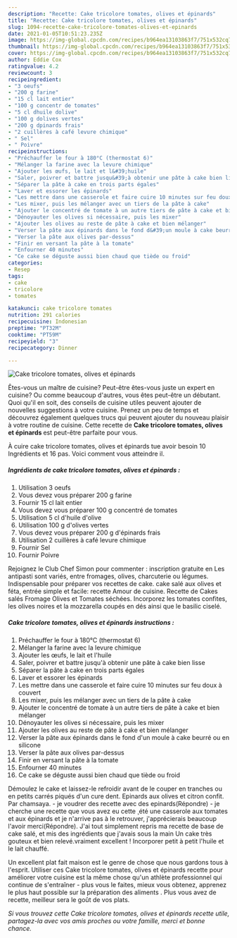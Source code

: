 ```yaml
---
description: "Recette: Cake tricolore tomates, olives et épinards"
title: "Recette: Cake tricolore tomates, olives et épinards"
slug: 1094-recette-cake-tricolore-tomates-olives-et-epinards
date: 2021-01-05T10:51:23.235Z
image: https://img-global.cpcdn.com/recipes/b964ea13103863f7/751x532cq70/cake-tricolore-tomates-olives-et-epinards-photo-principale-de-la-recette.jpg
thumbnail: https://img-global.cpcdn.com/recipes/b964ea13103863f7/751x532cq70/cake-tricolore-tomates-olives-et-epinards-photo-principale-de-la-recette.jpg
cover: https://img-global.cpcdn.com/recipes/b964ea13103863f7/751x532cq70/cake-tricolore-tomates-olives-et-epinards-photo-principale-de-la-recette.jpg
author: Eddie Cox
ratingvalue: 4.2
reviewcount: 3
recipeingredient:
- "3 oeufs"
- "200 g farine"
- "15 cl lait entier"
- "100 g concentr de tomates"
- "5 cl dhuile dolive"
- "100 g dolives vertes"
- "200 g dpinards frais"
- "2 cuillères à café levure chimique"
- " Sel"
- " Poivre"
recipeinstructions:
- "Préchauffer le four à 180°C (thermostat 6)"
- "Mélanger la farine avec la levure chimique"
- "Ajouter les œufs, le lait et l&#39;huile"
- "Saler, poivrer et battre jusqu&#39;à obtenir une pâte à cake bien lisse"
- "Séparer la pâte à cake en trois parts égales"
- "Laver et essorer les épinards"
- "Les mettre dans une casserole et faire cuire 10 minutes sur feu doux à couvert"
- "Les mixer, puis les mélanger avec un tiers de la pâte à cake"
- "Ajouter le concentré de tomate à un autre tiers de pâte à cake et bien mélanger"
- "Dénoyauter les olives si nécessaire, puis les mixer"
- "Ajouter les olives au reste de pâte à cake et bien mélanger"
- "Verser la pâte aux épinards dans le fond d&#39;un moule à cake beurré ou en silicone"
- "Verser la pâte aux olives par-dessus"
- "Finir en versant la pâte à la tomate"
- "Enfourner 40 minutes"
- "Ce cake se déguste aussi bien chaud que tiède ou froid"
categories:
- Resep
tags:
- cake
- tricolore
- tomates

katakunci: cake tricolore tomates 
nutrition: 291 calories
recipecuisine: Indonesian
preptime: "PT32M"
cooktime: "PT59M"
recipeyield: "3"
recipecategory: Dinner

---
```



![Cake tricolore tomates, olives et épinards](https://img-global.cpcdn.com/recipes/b964ea13103863f7/751x532cq70/cake-tricolore-tomates-olives-et-epinards-photo-principale-de-la-recette.jpg)

Êtes-vous un maître de cuisine? Peut-être êtes-vous juste un expert en cuisine? Ou comme beaucoup d'autres, vous êtes peut-être un débutant. Quoi qu'il en soit, des conseils de cuisine utiles peuvent ajouter de nouvelles suggestions à votre cuisine. Prenez un peu de temps et découvrez également quelques trucs qui peuvent ajouter du nouveau plaisir à votre routine de cuisine. Cette recette de <strong> Cake tricolore tomates, olives et épinards </strong> est peut-être parfaite pour vous.

<!--inarticleads1-->

À cuire cake tricolore tomates, olives et épinards tue avoir besoin 10 Ingrédients et 16 pas. Voici comment vous atteindre il.

##### Ingrédients de cake tricolore tomates, olives et épinards :

1. Utilisation 3 oeufs
1. Vous devez vous préparer 200 g farine
1. Fournir 15 cl lait entier
1. Vous devez vous préparer 100 g concentré de tomates
1. Utilisation 5 cl d&#39;huile d&#39;olive
1. Utilisation 100 g d&#39;olives vertes
1. Vous devez vous préparer 200 g d&#39;épinards frais
1. Utilisation 2 cuillères à café levure chimique
1. Fournir  Sel
1. Fournir  Poivre


Rejoignez le Club Chef Simon pour commenter : inscription gratuite en Les antipasti sont variés, entre fromages, olives, charcuterie ou légumes. Indispensable pour préparer vos recettes de cake. cake salé aux olives et féta, entrée simple et facile: recette Amour de cuisine. Recette de Cakes salés Fromage Olives et Tomates séchées. Incorporez les tomates confites, les olives noires et la mozzarella coupés en dés ainsi que le basilic ciselé. 

<!--inarticleads2-->

##### Cake tricolore tomates, olives et épinards instructions :

1. Préchauffer le four à 180°C (thermostat 6)
1. Mélanger la farine avec la levure chimique
1. Ajouter les œufs, le lait et l&#39;huile
1. Saler, poivrer et battre jusqu&#39;à obtenir une pâte à cake bien lisse
1. Séparer la pâte à cake en trois parts égales
1. Laver et essorer les épinards
1. Les mettre dans une casserole et faire cuire 10 minutes sur feu doux à couvert
1. Les mixer, puis les mélanger avec un tiers de la pâte à cake
1. Ajouter le concentré de tomate à un autre tiers de pâte à cake et bien mélanger
1. Dénoyauter les olives si nécessaire, puis les mixer
1. Ajouter les olives au reste de pâte à cake et bien mélanger
1. Verser la pâte aux épinards dans le fond d&#39;un moule à cake beurré ou en silicone
1. Verser la pâte aux olives par-dessus
1. Finir en versant la pâte à la tomate
1. Enfourner 40 minutes
1. Ce cake se déguste aussi bien chaud que tiède ou froid


Démoulez le cake et laissez-le refroidir avant de le couper en tranches ou en petits carrés piqués d&#39;un cure dent. Epinards aux olives et citron confit. Par chamsaya. - je voudrer des recette avec des epinards(Répondre) - je cherche une recette que vous avez eu cette ¸été une casserole aux tomates et aux épinards et je n&#39;arrive pas à le retrouver, j&#39;apprécierais beaucoup l&#39;avoir merci(Répondre). J&#39;ai tout simplement repris ma recette de base de cake salé, et mis des ingrédients que j&#39;avais sous la main Un cake très gouteux et bien relevé.vraiment excellent ! Incorporer petit à petit l&#39;huile et le lait chauffé. 

<!--inarticleads1-->

<p>
Un excellent plat fait maison est le genre de chose que nous gardons tous à l'esprit. Utiliser ces Cake tricolore tomates, olives et épinards recette pour améliorer votre cuisine est la même chose qu'un athlète professionnel qui continue de s'entraîner - plus vous le faites, mieux vous obtenez, apprenez le plus haut possible sur la préparation des aliments . Plus vous avez de recette, meilleur sera le goût de vos plats.
</p>

<p>
<i>Si vous trouvez cette Cake tricolore tomates, olives et épinards recette utile, partagez-la avec vos amis proches ou votre famille, merci et bonne chance.</i>
</p>
